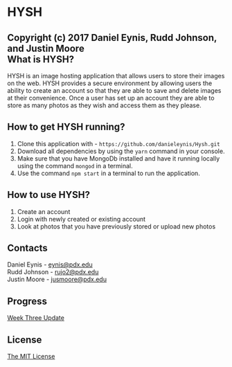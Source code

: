 HYSH 
====== 
Copyright (c) 2017 Daniel Eynis, Rudd Johnson, and Justin Moore
<br />
What is HYSH? 
---------- 

HYSH is an image hosting application that allows users to store their images on the web. HYSH provides a secure environment by allowing users the ability to create an account so that they are able to save and delete images at their convenience. Once a user has set up an account they are able to store as many photos as they wish and access them as they please.

How to get HYSH running? 
----------     
1. Clone this application with - `https://github.com/danieleynis/Hysh.git`     
2. Download all dependencies by using the `yarn` command in your console.     
3. Make sure that you have MongoDb installed and have it running locally using the command `mongod` in a terminal.     
4. Use the command `npm start` in a terminal to run the application. 

How to use HYSH? 
--------

1. Create an account 
2. Login with newly created or existing account
3. Look at photos that you have previously stored or upload new photos

Contacts
--------
Daniel Eynis - eynis@pdx.edu <br />
Rudd Johnson - rujo2@pdx.edu <br />
Justin Moore - jusmoore@pdx.edu <br />

Progress
---------
[Week Three Update](https://github.com/danieleynis/Hysh/blob/master/weekthree.md)

## License 

[The MIT License](http://opensource.org/licenses/MIT)

